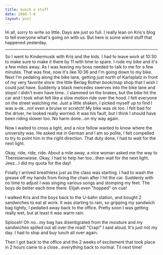 ```yaml
---
title: bunch o stuff
date: 2006-7-8
layout: post
---
```


Hi all, sorry to write so little. Days are just so full. I really lean
on Kris's blog to tell everyone what's going on with us. But here is some
wierd stuff that happened yesterday.
  
---
  
So I went to Kindermusik with Kris and the kids. I had to leave work at
10:30 to make sure to make it there by 11 with time to spare. I rode my
bike and it's a few miles away. As I was leaving my boss needed to talk
to me for a few minutes. That was fine, now it's like 10:36 and I'm going
down to my bike. Next I'm pedaling along the bike lane, getting just north
of Karlsplatz in front of my very favorite store: the little Berlag Rother
book/map shop that I wish I could just have. Suddenly a black mercedes
swerves into the bike lane and stops! I didn't even have time...I slammed
on the brakes, but the bike hit the car and I took what felt like a slow
motion ride over the hood. I felt everyone on the street watching me. Just
a little shaken, I picked myself up to find I was a-ok...not even a bruise
or scratch! My bike was ok too. I felt bad for the driver, he looked really
worried. It was his fault, but I think I should have been riding slower
too. No harm done...on my way again.
  
  
Now I waited to cross a light, and a nice fellow wanted to know where
the university was. He asked me in German and I am so polite, I felt compelled
to try to point him in the right direction. That duty done, I had to wait
for the next light.
  
  
Okay, ride, ride, ride. About a mile away, a nice woman asked me the way
to Theresienwiese. Okay, I had to help her too...then wait for the next
light. Jeez...I did my quota for the day!
  
  
Finally I arrived breathless just as the class was starting. I had to
wash the grease off my hands from fixing the chain after I hit the car.
Suddenly with no time to adjust I was singing various songs and stomping
my feet. The boys do better each time there. Elijah even "hopped" on cue!
  
  
I walked Kris and the boys back to the U-bahn station, and bought 2 sandwiches
to eat at work. It was starting to rain, so gripping my sandwich bag tightly,
I pedalled away back to the office. Pretty soon I was getting really wet,
but at least it was warm rain.
  
  
Sploosh! Oh no...my bag has disentigrated from the moisture and my sandwiches
spilled out all over the road! "Crap!" I said aloud. It's just not my day.
I had to stop and buy lunch all over again.
  
  
Then I got back to the office and the 2 weeks of excitement that took
place in 2 hours came to a close...everything back to normal. Til next
time!
